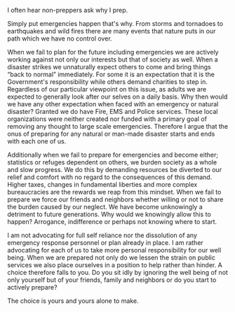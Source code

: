 I often hear non-preppers ask why I prep.

Simply put emergencies happen that's why.  From storms and tornadoes to earthquakes and wild  fires there are many events that nature puts in our path which we have no control over.  
	
When we fail to plan for the future including emergencies we are actively working against not only our interests but that of society as well.  When a disaster strikes we unnaturally expect others to come and bring things “back to normal” immediately.  For some it is an expectation that it is the Government's responsibility while others demand charities to step in.  Regardless of our particular viewpoint on this issue, as adults we are expected to generally look after our selves on a daily basis.  Why then would we have any other expectation when faced with an emergency or natural disaster?  Granted we do have Fire, EMS and Police services. These local organizations were neither created nor funded with a primary goal of removing any thought to large scale emergencies.  Therefore I argue that the onus of preparing for any natural or man-made disaster starts and ends with each one of us.
	
Additionally when we fail to prepare for emergencies and become either; statistics or refuges dependent on others, we burden society as a whole and slow progress.  We do this by demanding resources be diverted to our relief and comfort with no regard to the consequences of this demand.  Higher taxes, changes in fundamental liberties and more complex bureaucracies are the rewards we reap from this mindset.  When we fail to prepare we force our friends and neighbors whether willing or not to share the burden caused by our neglect.  We have become unknowingly a detriment to future generations.  Why would we knowingly allow this to happen?  Arrogance, indifference or perhaps not knowing where to start.
	
I am not advocating for full self reliance nor the dissolution of any emergency response personnel or plan already in place.  I am rather advocating for each of us to take more personal responsibility for our well being. When we are prepared not only do we lessen the strain on public services we also place ourselves in a position to help rather than hinder.  A choice therefore falls to you.  Do you sit idly by ignoring the well being of not only yourself but of your friends, family and neighbors or do you start to actively prepare?  

The choice is yours and yours alone to make.
